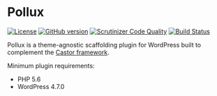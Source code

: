 # Pollux

[![License](https://img.shields.io/badge/license-GPL3-blue.svg)](https://github.com/geminilabs/pollux/blob/master/LICENSE)
[![GitHub version](https://badge.fury.io/gh/geminilabs%2Fpollux.svg)](https://badge.fury.io/gh/geminilabs%2Fpollux)
[![Scrutinizer Code Quality](https://scrutinizer-ci.com/g/geminilabs/pollux/badges/quality-score.png?b=master)](https://scrutinizer-ci.com/g/geminilabs/pollux/?branch=master)
[![Build Status](https://scrutinizer-ci.com/g/geminilabs/pollux/badges/build.png?b=master)](https://scrutinizer-ci.com/g/geminilabs/pollux/build-status/master)

Pollux is a theme-agnostic scaffolding plugin for WordPress built to complement the [Castor framework](https://github.com/geminilabs/castor-framework).

Minimum plugin requirements:

* PHP 5.6
* WordPress 4.7.0
